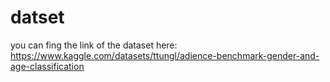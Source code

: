 # datset
you can fing the link of the dataset here: https://www.kaggle.com/datasets/ttungl/adience-benchmark-gender-and-age-classification
